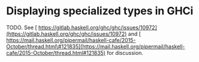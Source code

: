 # Displaying specialized types in GHCi

TODO. See [ https://gitlab.haskell.org/ghc/ghc/issues/10972](https://gitlab.haskell.org/ghc/ghc/issues/10972) and [ https://mail.haskell.org/pipermail/haskell-cafe/2015-October/thread.html\#121835](https://mail.haskell.org/pipermail/haskell-cafe/2015-October/thread.html#121835) for discussion.
